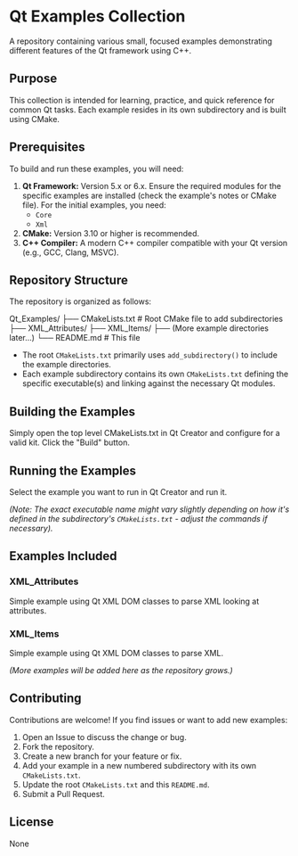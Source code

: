 # Qt Examples Collection

A repository containing various small, focused examples demonstrating different features of the Qt framework using C++.

## Purpose

This collection is intended for learning, practice, and quick reference for common Qt tasks. Each example resides in its own subdirectory and is built using CMake.

## Prerequisites

To build and run these examples, you will need:

1.  **Qt Framework:** Version 5.x or 6.x. Ensure the required modules for the specific examples are installed (check the example's notes or CMake file). For the initial examples, you need:
    *   `Core`
    *   `Xml`
2.  **CMake:** Version 3.10 or higher is recommended.
3.  **C++ Compiler:** A modern C++ compiler compatible with your Qt version (e.g., GCC, Clang, MSVC).

## Repository Structure

The repository is organized as follows:

Qt_Examples/
├── CMakeLists.txt # Root CMake file to add subdirectories
├── XML_Attributes/ 
├── XML_Items/ 
├── (More example directories later...)
└── README.md # This file

*   The root `CMakeLists.txt` primarily uses `add_subdirectory()` to include the example directories.
*   Each example subdirectory contains its own `CMakeLists.txt` defining the specific executable(s) and linking against the necessary Qt modules.

## Building the Examples

Simply open the top level CMakeLists.txt in Qt Creator and configure for a valid kit.  Click the "Build" button.

## Running the Examples

Select the example you want to run in Qt Creator and run it.

*(Note: The exact executable name might vary slightly depending on how it's defined in the subdirectory's `CMakeLists.txt` - adjust the commands if necessary).*

## Examples Included

### XML_Attributes

Simple example using Qt XML DOM classes to parse XML looking at attributes.

### XML_Items

Simple example using Qt XML DOM classes to parse XML.

*(More examples will be added here as the repository grows.)*

## Contributing

Contributions are welcome! If you find issues or want to add new examples:

1.  Open an Issue to discuss the change or bug.
2.  Fork the repository.
3.  Create a new branch for your feature or fix.
4.  Add your example in a new numbered subdirectory with its own `CMakeLists.txt`.
5.  Update the root `CMakeLists.txt` and this `README.md`.
6.  Submit a Pull Request.

## License

None
